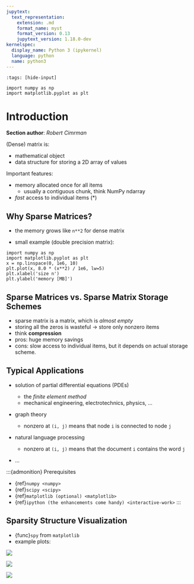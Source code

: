 ```yaml
---
jupytext:
  text_representation:
    extension: .md
    format_name: myst
    format_version: 0.13
    jupytext_version: 1.18.0-dev
kernelspec:
  display_name: Python 3 (ipykernel)
  language: python
  name: python3
---
```


```{code-cell}
:tags: [hide-input]

import numpy as np
import matplotlib.pyplot as plt
```

# Introduction

**Section author**: _Robert Cimrman_

(Dense) matrix is:

- mathematical object
- data structure for storing a 2D array of values

Important features:

- memory allocated once for all items
  - usually a contiguous chunk, think NumPy ndarray
- _fast_ access to individual items (\*)

## Why Sparse Matrices?

- the memory grows like `n**2` for dense matrix

- small example (double precision matrix):

```{code-cell}
import numpy as np
import matplotlib.pyplot as plt
x = np.linspace(0, 1e6, 10)
plt.plot(x, 8.0 * (x**2) / 1e6, lw=5)
plt.xlabel('size n')
plt.ylabel('memory [MB]')
```

## Sparse Matrices vs. Sparse Matrix Storage Schemes

- sparse matrix is a matrix, which is _almost empty_
- storing all the zeros is wasteful -> store only nonzero items
- think **compression**
- pros: huge memory savings
- cons: slow access to individual items, but it depends on actual storage scheme.

## Typical Applications

- solution of partial differential equations (PDEs)

  - the _finite element method_
  - mechanical engineering, electrotechnics, physics, ...

- graph theory

  - nonzero at `(i, j)` means that node `i` is connected to node `j`

- natural language processing

  - nonzero at `(i, j)` means that the document `i` contains the word `j`

- ...

:::{admonition} Prerequisites

- {ref}`numpy <numpy>`
- {ref}`scipy <scipy>`
- {ref}`matplotlib (optional) <matplotlib>`
- {ref}`ipython (the enhancements come handy) <interactive-work>`
  :::

## Sparsity Structure Visualization

- {func}`spy` from `matplotlib`
- example plots:

![](figures/graph.png)

![](figures/graph_g.png)

![](figures/graph_rcm.png)
